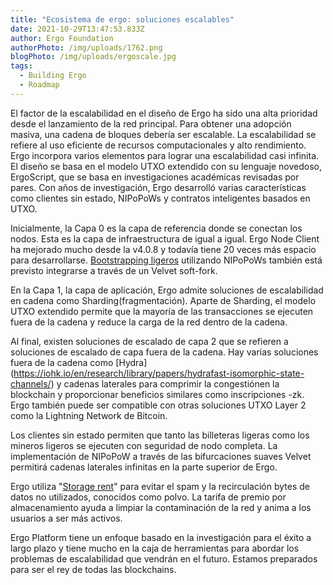 ```yaml
---
title: "Ecosistema de ergo: soluciones escalables"
date: 2021-10-29T13:47:53.833Z
author: Ergo Foundation
authorPhoto: /img/uploads/1762.png
blogPhoto: /img/uploads/ergoscale.jpg
tags:
  - Building Ergo
  - Roadmap
---
```

<!--StartFragment-->

El factor de la escalabilidad en el diseño de Ergo ha sido una alta prioridad desde el lanzamiento de la red principal. Para obtener una adopción masiva, una cadena de bloques debería ser escalable. La escalabilidad se refiere al uso eficiente de recursos computacionales y alto rendimiento. Ergo incorpora varios elementos para lograr una escalabilidad casi infinita. El diseño se basa en el modelo UTXO extendido con su lenguaje novedoso, ErgoScript, que se basa en investigaciones académicas revisadas por pares. Con años de investigación, Ergo desarrolló varias características como clientes sin estado, NIPoPoWs y contratos inteligentes basados ​​en UTXO.



Inicialmente, la Capa 0 es la capa de referencia donde se conectan los nodos. Esta es la capa de infraestructura de igual a igual. Ergo Node Client ha mejorado mucho desde la v4.0.8 y todavía tiene 20 veces más espacio para desarrollarse. [Bootstrapping ligeros](https://ergoplatform.org/en/blog/2021-07-19-mining-in-logarithmic-space-nipopow-power-and-ergo/) utilizando NIPoPoWs también está previsto integrarse a través de un Velvet soft-fork.



En la Capa 1, la capa de aplicación, Ergo admite soluciones de escalabilidad en cadena como Sharding(fragmentación). Aparte de Sharding, el modelo UTXO extendido permite que la mayoría de las transacciones se ejecuten fuera de la cadena y reduce la carga de la red dentro de la cadena.



Al final, existen soluciones de escalado de capa 2 que se refieren a soluciones de escalado de capa fuera de la cadena. Hay varias soluciones fuera de la cadena como [Hydra] (https://iohk.io/en/research/library/papers/hydrafast-isomorphic-state-channels/) y cadenas laterales para comprimir la congestiónen la blockchain y proporcionar beneficios similares como inscripciones -zk. Ergo también puede ser compatible con otras soluciones UTXO Layer 2 como la Lightning Network de Bitcoin.



Los clientes sin estado permiten que tanto las billeteras ligeras como los mineros ligeros se ejecuten con seguridad de nodo completa. La implementación de NIPoPoW a través de las bifurcaciones suaves Velvet permitirá cadenas laterales infinitas en la parte superior de Ergo.


Ergo utiliza "[Storage rent](https://ergoplatform.org/en/blog/2021-07-09-cryptocurrency-fees-a-solution-to-unreasonable-state-growth/)" para evitar el spam y la recirculación bytes de datos no utilizados, conocidos como polvo. La tarifa de premio por almacenamiento ayuda a limpiar la contaminación de la red y anima a los usuarios a ser más activos.



Ergo Platform tiene un enfoque basado en la investigación para el éxito a largo plazo y tiene mucho en la caja de herramientas para abordar los problemas de escalabilidad que vendrán en el futuro.
Estamos preparados para ser el rey de todas las blockchains.



<!--EndFragment-->
